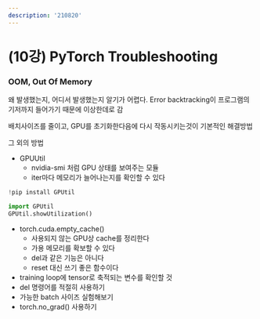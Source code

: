 ```yaml
---
description: '210820'
---
```


# \(10강\) PyTorch Troubleshooting

### OOM, Out Of Memory

왜 발생했는지, 어디서 발생했는지 알기가 어렵다. Error backtracking이 프로그램의 기저까지 들어가기 때문에 이상한데로 감

배치사이즈를 줄이고, GPU를 초기화한다음에 다시 작동시키는것이 기본적인 해결방법



그 외의 방법

* GPUUtil
  * nvidia-smi 처럼 GPU 상태를 보여주는 모듈
  * iter마다 메모리가 늘어나는지를 확인할 수 있다

```python
!pip install GPUtil

import GPUtil
GPUtil.showUtilization()
```

* torch.cuda.empty\_cache\(\)
  * 사용되지 않는 GPU상 cache를 정리한다
  * 가용 메모리를 확보할 수 있다
  * del과 같은 기능은 아니다
  * reset 대신 쓰기 좋은 함수이다
* training loop에 tensor로 축적되는 변수를 확인할 것
* del 명령어를 적절히 사용하기
* 가능한 batch 사이즈 실험해보기
* torch.no\_grad\(\) 사용하기





